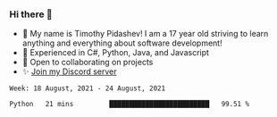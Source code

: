 ### Hi there 👋
- :adult: My name is Timothy Pidashev! I am a 17 year old striving to learn anything and everything about software development!
- :evergreen_tree: Experienced in C#, Python, Java, and Javascript
- 👯 Open to collaborating on projects
- ✨ [Join my Discord server](https://discord.gg/EDRjZdkGBG)

<!--START_SECTION:waka-->
```text
Week: 18 August, 2021 - 24 August, 2021

Python   21 mins         █████████████████████████   99.51 % 
```
<!--END_SECTION:waka-->
